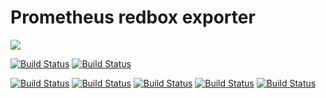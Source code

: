 # Prometheus redbox exporter

[![](https://img.shields.io/badge/code%20style-black-000000.svg)](https://github.com/psf/black)

[![Build Status](https://github.com/cytopia/prometheus-redbox_exporter/workflows/linting/badge.svg)](https://github.com/cytopia/prometheus-redbox_exporter/actions?workflow=linting)
[![Build Status](https://github.com/cytopia/prometheus-redbox_exporter/workflows/building/badge.svg)](https://github.com/cytopia/prometheus-redbox_exporter/actions?workflow=building)


[![Build Status](https://github.com/cytopia/prometheus-redbox_exporter/workflows/black/badge.svg)](https://github.com/cytopia/prometheus-redbox_exporter/actions?workflow=black)
[![Build Status](https://github.com/cytopia/prometheus-redbox_exporter/workflows/mypy/badge.svg)](https://github.com/cytopia/prometheus-redbox_exporter/actions?workflow=mypy)
[![Build Status](https://github.com/cytopia/prometheus-redbox_exporter/workflows/pylint/badge.svg)](https://github.com/cytopia/prometheus-redbox_exporter/actions?workflow=pylint)
[![Build Status](https://github.com/cytopia/prometheus-redbox_exporter/workflows/pycodestyle/badge.svg)](https://github.com/cytopia/prometheus-redbox_exporter/actions?workflow=pycodestyle)
[![Build Status](https://github.com/cytopia/prometheus-redbox_exporter/workflows/pydocstyle/badge.svg)](https://github.com/cytopia/prometheus-redbox_exporter/actions?workflow=pydocstyle)
